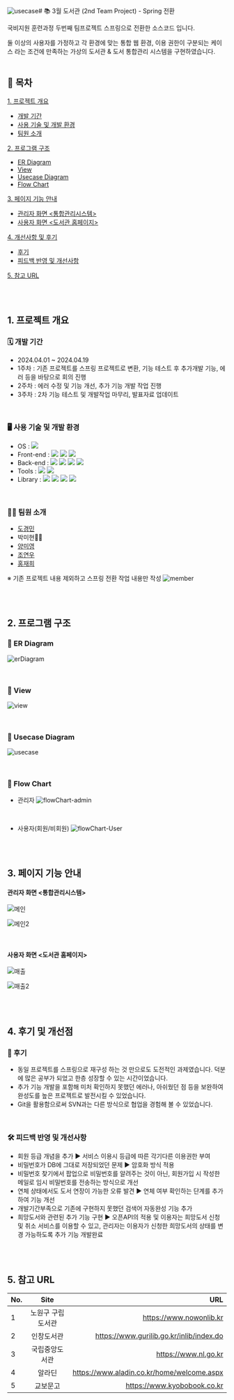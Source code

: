 ![usecase](https://github.com/Miihyunee/LibraryinMarch_spring.ver/assets/151993240/87a8e3e9-eb80-4a34-8abf-03d0d456888f)# 📚 3월 도서관 (2nd Team Project) - Spring 전환

국비지원 훈련과정 두번째 팀프로젝트 스프링으로 전환한 소스코드 입니다.

둘 이상의 사용자를 가정하고 각 환경에 맞는 통합 웹 환경, 이용 권한이 구분되는 케이스 라는 조건에 만족하는
가상의 도서관 & 도서 통합관리 시스템을 구현하였습니다.
<br><br>

## 🔖 목차
[1. 프로젝트 개요](#-1.-프로젝트-개요)
   - [개발 기간](#-개발-기간)
   - [사용 기술 및 개발 환경](#-사용-기술-및-개발-환경)
   - [팀원 소개](#-팀원-소개)   

[2. 프로그램 구조](#-2.-프로그램-구조)
   - [ER Diagram](#-ER-Diagram)
   - [View](#-View)
   - [Usecase Diagram](#-Usecase-Diagram)
   - [Flow Chart](#-Flow-Chart)

[3. 페이지 기능 안내](#-3.-페이지-기능-안내)
   - [관리자 화면 <통합관리시스템>](#-관리자-화면-<통합관리시스템>)
   - [사용자 화면 <도서관 홈페이지>](#-사용자-화면-<도서관-홈페이지>)

[4. 개선사항 및 후기](#-4.-후기-및-개선점)
   - [후기](#-후기)
   - [피드백 반영 및 개선사항](#-피드백-반영-및-개선사항)

[5. 참고 URL](#-5.-참고-URL)

<br><br>

## 1. 프로젝트 개요
### 🗓 개발 기간
* 2024.04.01 ~ 2024.04.19
* 1주차 : 기존 프로젝트를 스프링 프로젝트로 변환, 기능 테스트 후 추가개발 기능, 에러 등을 바탕으로 회의 진행
* 2주차 : 에러 수정 및 기능 개선, 추가 기능 개발 작업 진행
* 3주차 : 2차 기능 테스트 및 개발작업 마무리, 발표자료 업데이트

<br>

### 🖥 사용 기술 및 개발 환경
* OS : <img src="https://img.shields.io/badge/windows 11-0078D4?style=for-the-badge&logo=windows11&logoColor=white"> 
* Front-end : <img src="https://img.shields.io/badge/HTML5-E34F26?style=for-the-badge&logo=HTML5&logoColor=white"> <img src="https://img.shields.io/badge/CSS3-1572B6?style=for-the-badge&logo=CSS3&logoColor=white"> <img src="https://img.shields.io/badge/JavaScript-F7DF1E?style=for-the-badge&logo=JavaScript&logoColor=black">
* Back-end : <img src="https://img.shields.io/badge/Java-34567C?style=for-the-badge&logo=Java&logoColor=white"> <img src="https://img.shields.io/badge/Oracle-F80000?style=for-the-badge&logo=Oracle&logoColor=white"> <img src="https://img.shields.io/badge/OpenJDK-000000?style=for-the-badge&logo=OpenJDK&logoColor=white"> <img src="https://img.shields.io/badge/SpringBoot-6DB33F?style=for-the-badge&logo=SpringBoot&logoColor=white">
* Tools : <img src="https://img.shields.io/badge/Spring-6DB33F?style=for-the-badge&logo=Spring&logoColor=white"> <img src="https://img.shields.io/badge/GitHub-181717?style=for-the-badge&logo=GitHub&logoColor=white">
* Library : <img src="https://img.shields.io/badge/jQuery-0769AD?style=for-the-badge&logo=jQuery&logoColor=white"> <img src="https://img.shields.io/badge/Apache Tomcat-F8DC75?style=for-the-badge&logo=ApacheTomcat&logoColor=black"> <img src="https://img.shields.io/badge/Chart.js-FF6384?style=for-the-badge&logo=Chart.js&logoColor=white"> <img src="https://img.shields.io/badge/JSON-000000?style=for-the-badge&logo=JSON&logoColor=white">

<br>

### 👩‍💻 팀원 소개
* [도경민](https://github.com/mindyhere)
* 박미현🙋‍♀️
* [양미영](https://github.com/didaldud)
* [조연우](https://github.com/yunuyununu)
* [홍재희](https://github.com/jh91019)

※ 기존 프로젝트 내용 제외하고 스프링 전환 작업 내용만 작성
![member](https://github.com/Miihyunee/LibraryinMarch_spring.ver/assets/151993240/772f6286-ad43-412f-83e7-cd8706d1f3a1)

<br><br>

## 2. 프로그램 구조
### 🔹 ER Diagram
![erDiagram](https://github.com/Miihyunee/LibraryinMarch_spring.ver/assets/151993240/67127cc6-8b68-4e02-ad19-9ebb41ecbaf0)

<br>

### 🔹 View
![view](https://github.com/Miihyunee/LibraryinMarch_spring.ver/assets/151993240/38f37aef-6ff5-4446-b3fd-f9a097a9e798)

<br>

### 🔹 Usecase Diagram
![usecase](https://github.com/Miihyunee/LibraryinMarch_spring.ver/assets/151993240/f19f63de-0fc1-4b25-9181-8329c2c2ce5a)


<br>

### 🔹 Flow Chart
 - 관리자 
![flowChart-admin](https://github.com/Miihyunee/LibraryinMarch_spring.ver/assets/151993240/4e96b359-6f0c-43dd-9a5c-e158e59739d2)

<br>

 - 사용자(회원/비회원)
![flowChart-User](https://github.com/Miihyunee/LibraryinMarch_spring.ver/assets/151993240/8f344b7b-e329-4204-aa41-d7ef2ba674a1)


<br><br>

## 3. 페이지 기능 안내
#### 관리자 화면 <통합관리시스템>
![메인](https://github.com/Miihyunee/CafeManagement/assets/151993240/4921ab99-0838-48aa-a651-23780d4722ec)

![메인2](https://github.com/Miihyunee/CafeManagement/assets/151993240/a3e70056-8841-4d46-9a93-6858c4294b2c)

<br>

#### 사용자 화면 <도서관 홈페이지>
![매출](https://github.com/Miihyunee/CafeManagement/assets/151993240/a0f41ccb-cc85-48c7-8cee-25faa2ec7a5b)

![매출2](https://github.com/Miihyunee/CafeManagement/assets/151993240/31d64b66-b10e-401c-a1cf-d9084ef4f76b)


<br><br>

## 4. 후기 및 개선점
### 📝 후기
- 동일 프로젝트를 스프링으로 재구성 하는 것 만으로도 도전적인 과제였습니다. 덕분에 많은 공부가 
  되었고 한층 성장할 수 있는 시간이었습니다.
- 추가 기능 개발을 포함해 미처 확인하지 못했던 에러나, 아쉬웠던 점 등을 보완하여 완성도를
  높은 프로젝트로 발전시킬 수 있었습니다.
- Git을 활용함으로써 SVN과는 다른 방식으로 협업을 경험해 볼 수 있었습니다.

<br>

### 🛠 피드백 반영 및 개선사항
- 회원 등급 개념을 추가 ▶ 서비스 이용시 등급에 따른 각기다른 이용권한 부여
- 비밀번호가 DB에 그대로 저장되었던 문제 ▶ 암호화 방식 적용
- 비밀번호 찾기에서 팝업으로 비밀번호를 알려주는 것이 아닌, 회원가입 시 작성한 메일로 임시 
  비밀번호를 전송하는 방식으로 개선
- 연체 상태에서도 도서 연장이 가능한 오류 발견 ▶ 연체 여부 확인하는 단계를 추가하여 기능 개선
- 개발기간부족으로 기존에 구현하지 못했던 검색어 자동완성 기능 추가
- 희망도서와 관련된 추가 기능 구현 ▶ 오픈API의 적용 및 이용자는 희망도서 신청 및 취소 서비스를 
  이용할 수 있고, 관리자는 이용자가 신청한 희망도서의 상태를 변경 가능하도록 추가 기능 개발완료


<br><br>

## 5. 참고 URL
| No. | Site | URL |
|---|:---:|---:|
| 1 | 노원구 구립도서관 | https://www.nowonlib.kr |
| 2 | 인창도서관 | https://www.gurilib.go.kr/inlib/index.do |
| 3 | 국립중앙도서관 | https://www.nl.go.kr |
| 4 | 알라딘 | https://www.aladin.co.kr/home/welcome.aspx |
| 5 | 교보문고 | https://www.kyobobook.co.kr |
